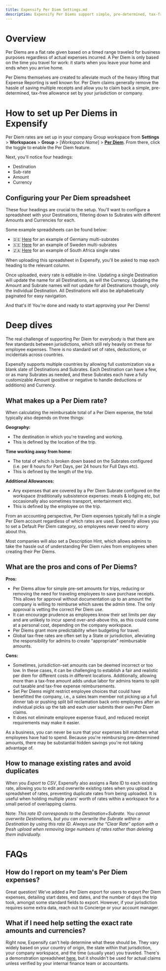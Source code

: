 ```yaml
---
title: Expensify Per Diem Settings.md
description: Expensify Per Diems support simple, pre-determined, tax-free allowances set by your jurisdiction or company.
---
```

# Overview

Per Diems are a flat rate given based on a timed range traveled for business purposes regardless of actual expenses incurred. A Per Diem is only based on the time you travel for work: it starts when you leave your home and ends when you arrive home.

Per Diems themselves are created to alleviate much of the heavy lifting that Expense Reporting is well known for. Per Diem claims generally remove the hassle of saving multiple receipts and allow you to claim back a simple, pre-determined, tax-free allowance set by your jurisdiction or company.

# How to set up Per Diems in Expensify

Per Diem rates are set up in your company Group workspace from **Settings** > **Workspaces** > **Group** > [_Workspace Name_] > [**Per Diem**](https://staging.expensify.com/policy?param={%22policyID%22:%2220AB6A03EB9CE54D%22}#js_policyEditor_perDiem). From there, click the toggle to enable the Per Diem feature.

Next, you'll notice four headings:

- Destination
- Sub-rate
- Amount
- Currency 

## Configuring your Per Diem spreadsheet

These four headings are crucial to the setup. You'll want to configure a spreadsheet with your Destinations, filtering down to Subrates with different Amounts and Currencies for each.

Some example spreadsheets can be found below:

- :de: [Here](https://s3-us-west-1.amazonaws.com/concierge-responses-expensify-com/uploads%2F1596692482998-Germany+-+Per+Diem.csv) for an example of Germany multi-subrates
- :sweden: [Here](https://s3-us-west-1.amazonaws.com/concierge-responses-expensify-com/uploads%2F1604410653223-Swedish+Per+Diem+Rates.csv) for an example of Sweden multi-subrates
- :south_africa: [Here](https://s3-us-west-1.amazonaws.com/concierge-responses-expensify-com/uploads%2F1596692413995-SA+Per+Diem+Rates.csv) for an example of South Africa single rates

When uploading this spreadsheet in Expensify, you'll be asked to map each heading to the relevant column.

Once uploaded, every rate is editable in-line. Updating a single Destination will update the name for all Destinations, as will the Currency. Updating the Amount and Subrate names will not update for all Destinations though, only the individual Destination. All Destinations will also be alphabetically paginated for easy navigation.

And that's it! You're done and ready to start approving your Per Diems!

# Deep dives

The real challenge of supporting Per Diem for everybody is that there are few standards between jurisdictions, which still rely heavily on these for employee expenses. There is no standard set of rates, deductions, or incidentals across countries.

Expensify supports multiple countries by allowing full customization via a blank slate of Destinations and Subrates. Each Destination can have a few, or as many Subrates as needed, and these Subrates each have a fully customizable Amount (positive or negative to handle deductions or additions) and Currency.

## What makes up a Per Diem rate?

When calculating the reimbursable total of a Per Diem expense, the total typically also depends on three things:

**Geography:** 

- The destination in which you're traveling and working.
- This is defined by the location of the trip.

**Time working away from home:**

- The total of which is broken down based on the Subrates configured (i.e. per 8 hours for Part Days, per 24 hours for Full Days etc).
- This is defined by the length of the trip.

**Additional Allowances:** 

- Any expenses that are covered by a Per Diem Subrate configured on the workspace (traditionally subsistence expenses: meals & lodging etc, but occasionally also sometimes transport, entertainment etc).
- This is defined by the employee on the trip.

From an accounting perspective, Per Diem expenses typically fall in a single Per Diem account regardless of which rates are used. Expensify allows you to set a Default Per Diem category, so employees never need to worry about this.

Most companies will also set a Description Hint, which allows admins to take the hassle out of understanding Per Diem rules from employees when creating their Per Diems.

## What are the pros and cons of Per Diems?

**Pros:**

- Per Diems allow for simple pre-set amounts for trips, reducing or removing the need for traveling employees to save purchase receipts. This allows for approval without documentation up to an amount the company is willing to reimburse which saves the admin time. The only approval is vetting the correct Per Diem use.
- It can encourage prudence as employees know their set limits per day and are unlikely to incur spend over-and-above this, as this could come at a personal cost, depending on the company workspace.
- Per Diems grant more predictability when budgeting for travel.
- Global tax-free rates are often set by a State or jurisdiction, alleviating the responsibility for admins to create "appropriate" reimbursable amounts.

**Cons:**

- Sometimes, jurisdiction-set amounts can be deemed incorrect or too low. In these cases, it can be challenging to establish a fair and realistic per diem for different costs in different locations. Additionally, allowing more than a tax-free amount adds undue labor for admins teams to split out taxable and tax-free expense reimbursements.
- Set Per Diems might restrict employee choices that could have benefitted the company, i.e., a sales team member not picking up a full dinner tab or pushing split bill reclamation back onto employees after an individual picks up the tab and each user submits their own Per Diem claims.
- It does not eliminate employee expense fraud, and reduced receipt requirements may make it easier.

As a business, you can never be sure that your expenses bill matches what employees have had to spend. Because you're reimbursing pre-determined amounts, there may be substantial hidden savings you're not taking advantage of. 

## How to manage existing rates and avoid duplicates

When you _Export to CSV_, Expensify also assigns a Rate ID to each existing rate, allowing you to edit and overwrite existing rates when you upload a spreadsheet of rates, preventing duplicate rates from being uploaded. It is useful when holding multiple years' worth of rates within a workspace for a small period of overlapping claims.

Note: _This rate ID corresponds to the Destination+Subrate. You cannot overwrite Destinations, but you can overwrite the Subrate within a Destination by using this rate ID. Always use the “Clear Rate” option with a fresh upload when removing large numbers of rates rather than deleting them individually._

# FAQs

## How do I report on my team's Per Diem expenses?

Great question! We’ve added a Per Diem export for users to export Per Diem expenses, detailing start dates, end dates, and the number of days the trip took, amongst some standard fields to export. However, if your jurisdiction requires some extra data, reach out to Concierge or your account manager.

## What if I need help setting the exact rate amounts and currencies?

Right now, Expensify can't help determine what these should be. They vary widely based on your country of origin, the state within that jurisdiction, your company workspace, and the time (usually year) you traveled. There's a demonstration spreadsheet [here](https://s3-us-west-1.amazonaws.com/concierge-responses-expensify-com/uploads%2F1596692482998-Germany+-+Per+Diem.csv), but it shouldn't be used for actual claims unless verified by your internal finance team or accountants. 

